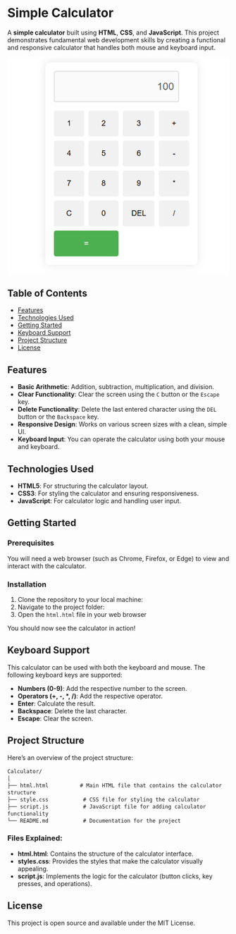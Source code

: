 # Simple Calculator

A **simple calculator** built using **HTML**, **CSS**, and **JavaScript**. This project demonstrates fundamental web development skills by creating a functional and responsive calculator that handles both mouse and keyboard input.

![Calculator Preview](Calculator.PNG) 

## Table of Contents
- [Features](#features)
- [Technologies Used](#technologies-used)
- [Getting Started](#getting-started)
- [Keyboard Support](#keyboard-support)
- [Project Structure](#project-structure)
- [License](#license)

## Features
- **Basic Arithmetic**: Addition, subtraction, multiplication, and division.
- **Clear Functionality**: Clear the screen using the `C` button or the `Escape` key.
- **Delete Functionality**: Delete the last entered character using the `DEL` button or the `Backspace` key.
- **Responsive Design**: Works on various screen sizes with a clean, simple UI.
- **Keyboard Input**: You can operate the calculator using both your mouse and keyboard.
  

## Technologies Used
- **HTML5**: For structuring the calculator layout.
- **CSS3**: For styling the calculator and ensuring responsiveness.
- **JavaScript**: For calculator logic and handling user input.

## Getting Started

### Prerequisites
You will need a web browser (such as Chrome, Firefox, or Edge) to view and interact with the calculator.

### Installation
1. Clone the repository to your local machine:
2. Navigate to the project folder:   
3. Open the `html.html` file in your web browser
   
You should now see the calculator in action!

## Keyboard Support
This calculator can be used with both the keyboard and mouse. The following keyboard keys are supported:

- **Numbers (0-9)**: Add the respective number to the screen.
- **Operators (+, -, *, /)**: Add the respective operator.
- **Enter**: Calculate the result.
- **Backspace**: Delete the last character.
- **Escape**: Clear the screen.

## Project Structure
Here’s an overview of the project structure:

```
Calculator/
│
├── html.html          # Main HTML file that contains the calculator structure
├── style.css           # CSS file for styling the calculator
├── script.js           # JavaScript file for adding calculator functionality
└── README.md           # Documentation for the project
```

### Files Explained:
- **html.html**: Contains the structure of the calculator interface.
- **styles.css**: Provides the styles that make the calculator visually appealing.
- **script.js**: Implements the logic for the calculator (button clicks, key presses, and operations).

## License
This project is open source and available under the MIT License.
